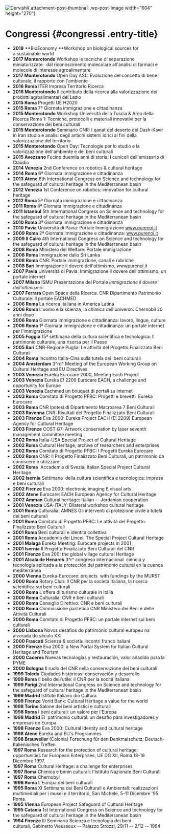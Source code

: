 ![Dervishi](wp-content/uploads/2018/11/Dervishi-604x270.jpg){.attachment-post-thumbnail .wp-post-image width="604" height="270"}

Congressi {#congressi .entry-title}
=========

-   **2019** **BioEconomy **Workshop on biological sources for a sustainable world 
-   **2017 Monterotondo** Workshop le tecniche di separazione miniaturizzate:  dal riconoscimento molecolare all'analisi di farmaci e molecole di interesse agroalimentare
-   **2017 Monterotondo** Open Day ASL: Evoluzione del concetto di bene culturale, il rapporto con l'ambiente
-   **2016 Roma** ITER Impresa Territorio Ricerca
-   **2016 Monterotondo** Il contributo della ricerca alla valorizzazione dei prodotti agroalimentari del Lazio
-   **2015 Roma** Progetti UE H2020
-   **2015 Roma** 7ª Giornata immigrazione e cittadinanza
-   **2015 Monterotondo** Workshop Università della Tuscia & Area della Ricerca Roma 1: Tecniche, protocolli e materiali innovativi per la conservazione dei beni culturali
-   **2015 Monterotondo** Seminario CNR: I qanat del deserto del Dash-Kavir in Iran studio e analisi degli antichi sistemi idrici ai fini della valorizzazione del territorio
-   **2015 Monterotondo** Open Day: Tecnologie per lo studio e la valorizzazione dell'ambiente e dei beni culturali
-   **2015 Avezzano** Fucino duemila anni di storia: I cunicoli dell'emissario di Claudio
-   **2014 Venezia** 2nd Conference on robotics & cultural heritage
-   **2014 Roma** 6ª Giornata immigrazione e cittadinanza
-   **2013 Atene** 6th International Congress on Science and technology for the safeguard of cultural heritage in the Mediterranean basin
-   **2012 Venezia** 1st Conference on robotics: innovation for cultural heritage
-   **2012 Roma** 5ª Giornata immigrazione e cittadinanza
-   **2011 Roma** 4ª Giornata immigrazione e cittadinanza
-   **2011 Istanbul** 5th International Congress on Science and technology for the safeguard of cultural heritage in the Mediterranean basin
-   **2010 Roma** 3ª Giornata immigrazione e cittadinanza
-   **2010 Pavia** Università di Pavia: Portale Immigrazione www.purenoi.it
-   **2009 Roma** 2ª Giornata immigrazione e cittadinanza: www.purenoi.it
-   **2009 Il Cairo** 4th International Congress on Science and technology for the safeguard of cultural heritage in the Mediterranean basin
-   **2008 Roma** MInistero del Welfare: Portale immigrazione
-   **2008 Roma** Immigrazione dallo Sri Lanka
-   **2008 Roma** CNR: Portale immigrazione, canali e rubriche
-   **2008 Bari** Immigrazione il dovere dell'ottimismo, wwwpurenoi.it
-   **2007 Pavia** Università di Pavia: Immigrazione il dovere dell'ottimismo, un portale internet
-   **2007 Milano** ISMU Presentazione del Portale *immigrazione il dovere dell'ottimismo*
-   **2007 Ferrara** Open Space della Ricerca. CNR Dipartimento Patrimonio Culturale: Il portale EACHMED
-   **2006 Roma** La ricerca italiana in America Latina
-   **2006 Roma** L'uomo e la scienza, la chimica dell'universo: Chernobil 20 anni dopo
-   **2006 Roma** Giornata immigrazione e cittadinanza: lavoro, lingue, culture
-   **2006 Roma** 1ª Giornata immigrazione e cittadinanza: un portale internet per l'immigrazione
-   **2005 Foggia** 15ª settimana della cultura scientifica e tecnologica: Il patrimonio culturale, una risorsa per il Paese
-   **2005 Bari** CNR-Regione Puglia: Le attività del Progetto Finalizzato Beni Culturali
-   **2004 Roma** Incontro Italia-Cina sulla tutela dei  beni culturali
-   **2004 Amsterdam** 3^rd^ Meeting of the European Working Group on Cultural Heritage and EU Directives
-   **2003 Venezia** Eureka Eurocare 2000, Meeting Each Project
-   **2003 Venezia** Eureka E! 2209 Eurocare EACH, a challenge and opportunity for Europe
-   **2003 Venezia** Eachmed un bouquet di portali su internet
-   **2003 Roma** Comitato di Progetto PFBC: Progetti e brevetti  Eureka Eurocare
-   **2003 Roma** CNR Ipotesi di Dipartimento Macroarea 7 Beni Culturali
-   **2003 Ravenna** CNR: Risultati del Progetto Finalizzato Beni Culturali
-   **2003 Firenze** Eva 2000: Eureka Project EACH (E! 2209) European Agency for Cultural Heritage
-   **2003 Firenze** COST G7: Artwork conservation by laser seventh management committee meeting
-   **2002 Roma** Italia-USA Special Project of Cultural Heritage
-   **2002 Roma** Cultural Heritage, archive of researchers and enterprises
-   **2002 Roma** Comitato di Progetto PFBC: I Progetti Eureka Eurocare
-   **2002 Roma** CNR: Il Progetto Finalizzato Beni Culturali, un patrimonio da conoscere e utilizzare
-   **2002 Roma**  Accademia di Svezia: Italian Special Project Cultural Heritage
-   **2002 Isernia** Settimana  della cultura scientifica e tecnologica: imprese e beni culturali
-   **2002 Firenze** Eva 2000: electronic imaging 6 visual arts
-   **2002 Atene** Eurocare: EACH European Agency for Cultural Heritage
-   **2002 Amman** Cultural heritage: Italian -- Jordanian cooperation
-   **2001 Venezia** USA-ITALY: Bilateral workshop cultural heritage
-   **2001 Roma** Culturalia: AMNES Gli interventi di protezione civile a tutela dei beni culturali
-   **2001 Roma** Comitato di Progetto PFBC: Le attività del Progetto Finalizzato Beni Culturali
-   **2001 Roma** Beni culturali e identità collettiva
-   **2001 Roma** Accademia dei Lincei: The Special Project Cultural Heritage
-   **2001 Malaga** Eureka Meeting: Eurocare projects in 2001
-   **2001 Isernia** Il Progetto Finalizzato Beni Culturali del CNR
-   **2001 Firenze** Eva 200: the global village cultural Heritage
-   **2001 Alcalà de Henares** 3^r^ congreso internacional  ciencia y tecnología aplicada a la protección del patrimonio cultural en la cuenca mediterránea
-   **2000 Vienna** Eureka-Eurocare: projects  with fundings by the MURST
-   **2000 Roma** Rotary Club: Il CNR per la società italiana, la ricerca scientifica sui beni culturali
-   **2000 Roma** L'offera di turismo culturale in Italia
-   **2000 Roma** Culturalia: CNR e beni culturali
-   **2000 Roma** Consiglio Direttivo: CNR e beni culturali
-   **2000 Roma** Commissione paritetica CNR Ministero dei Beni e delle Attività Culturali
-   **2000 Roma** Comitato di Progetto PFBC: un portale internet sui beni culturali
-   **2000 Lisbona** Novos desafios do património cultural europeu na alvorada do século XXI
-   **2000 Frascati** Scienza & società: incontri franco italiani
-   **2000 Firenze** Eva 2000: a New Portal System for Italian Cultural Heritage and Tourism
-   **2000 Caceres** Nuevas tecnologías y restauración, valor añadido para la PYME
-   **2000 Bologna** Il ruolo del CNR nella conservazione dei beni culturali
-   **1999 Toledo** Ciudades históricas: conservación y desarrollo
-   **1999 Roma** Il bello dell'utile: il CNR per la socità italiana
-   **1999 Parigi** 2nd International Congress on Science and technology for the safeguard of cultural heritage in the Mediterranean basin
-   **1999 Madrid** Istituto Italiano dio Cultura
-   **1999 Firenze** Vorld Bank: Cultural Heritage a value for the world
-   **1998 Torino** Salone dei beni artistici e culturali
-   **1998 Roma** I beni culturali: un valore per l'Europa
-   **1998 Madrid** El  patrimonio cultural: un desafio para investigadores y  empresas de Europa
-   **1998 Firenze** Eva 2000: Cultural identity and cultural heritage
-   **1998 Atene** Eureka and EU's Programmes
-   **1998 Brauweiler** (Colonia) Forschung für den Denkmalschutz; Deutsch-Italienisches Treffen
-   **1997 Roma** Research for the protection of cultural heritage: opportunities for European Enterprises, UE DG XII, Roma 18-19 Dicembre 1997.
-   **1997 Roma** Cultural Heritage: a challenge for enterprises
-   **1997 Roma** Chimica e benin culturali: l'Istituto Nazionale Beni Culturali
-   **1997 Roma** Chernobyl
-   **1996 Roma** L'Europa dei beni culturali
-   **1995 Roma** XI Settimana dei Beni Culturali e Ambientali: realizzazioni multimediali per i musei e il territorio, San Michele, 5-11 Dicembre '95 Roma.
-   **1995 Vienna** European Project Safeguard of Cultural Heritage
-   **1995 Catania** 1st International Congress on Science and technology for the safeguard of cultural heritage in the Mediterranean basin
-   **1994 Firenze** III Seminario Scienza e tecnologia dei beni culturali, Gabinetto Vieusseux -- Palazzo Strozzi, 29/11 -- 2/12 -- 1994
